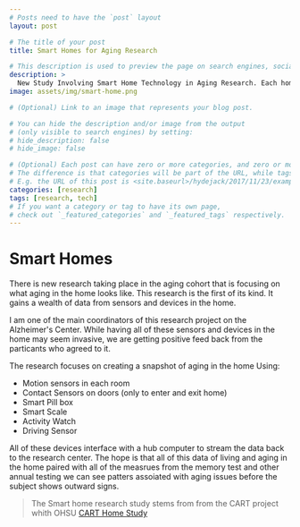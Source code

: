 ```yaml
---
# Posts need to have the `post` layout
layout: post

# The title of your post
title: Smart Homes for Aging Research

# This description is used to preview the page on search engines, social media, etc.
description: >
  New Study Involving Smart Home Technology in Aging Research. Each home is "wired" up (actually almost all of the tech ionvolved is wireless. The hub computer streams all the data back to us and we can collect more data than we currently know what to do with!
image: assets/img/smart-home.png

# (Optional) Link to an image that represents your blog post.

# You can hide the description and/or image from the output
# (only visible to search engines) by setting:
# hide_description: false
# hide_image: false

# (Optional) Each post can have zero or more categories, and zero or more tags.
# The difference is that categories will be part of the URL, while tags will not.
# E.g. the URL of this post is <site.baseurl>/hydejack/2017/11/23/example-content/
categories: [research]
tags: [research, tech]
# If you want a category or tag to have its own page,
# check out `_featured_categories` and `_featured_tags` respectively.
---
```




# Smart Homes

There is new research taking place in the aging cohort that is focusing on what aging in the home looks like. This research is the first of its kind. It gains a wealth of data from sensors and devices in the home.

I am one of the main coordinators of this research project on the Alzheimer's Center.
While having all of these sensors and devices in the home may seem invasive, we are getting positive feed back from the particants who agreed to it.


The research focuses on creating a snapshot of aging in the home
Using:
* Motion sensors in each room
* Contact Sensors on doors (only to enter and exit home)
* Smart Pill box
* Smart Scale
* Activity Watch
* Driving Sensor

All of these devices interface with a hub computer to stream the data back to the research center.
The hope is that all of this data of living and aging in the home paired with all of the measrues from the memory test and other annual testing we can see patters assoiated with aging issues before the subject shows outward signs.
 

> The Smart home research study stems from from the CART project whith OHSU
> [CART Home Study](https://www.ohsu.edu/xd/research/centers-institutes/orcatech/collaborative-aging-research-using-technology-cart/about-us/the-CART-home.cfm "CART")